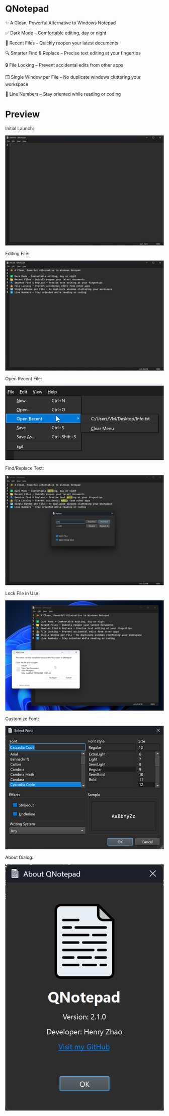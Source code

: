 # QNotepad

✨ A Clean, Powerful Alternative to Windows Notepad

✅ Dark Mode – Comfortable editing, day or night

📁 Recent Files – Quickly reopen your latest documents

🔍 Smarter Find & Replace – Precise text editing at your fingertips

🔒 File Locking – Prevent accidental edits from other apps

🪟 Single Window per File – No duplicate windows cluttering your workspace

🔢 Line Numbers – Stay oriented while reading or coding


# Preview

Initial Launch:

![](Screenshots/Init_Launch.png)


Editing File:

![](Screenshots/Editing.png)


Open Recent File:

![](Screenshots/Recent_List.png)


Find/Replace Text:

![](Screenshots/Find_Replace.png)


Lock File in Use:

![](Screenshots/File_Lock.png)


Customize Font:

![](Screenshots/Font_Chooser.png)


About Dialog:

![](Screenshots/About.png)
